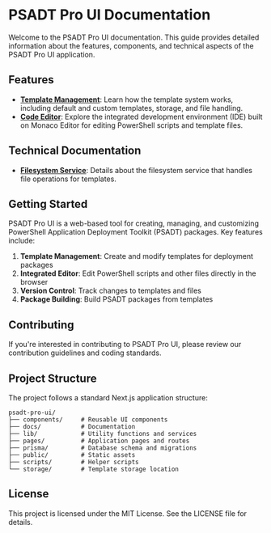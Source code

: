 # PSADT Pro UI Documentation

Welcome to the PSADT Pro UI documentation. This guide provides detailed information about the features, components, and technical aspects of the PSADT Pro UI application.

## Features

- **[Template Management](./features/template-management.md)**: Learn how the template system works, including default and custom templates, storage, and file handling.
- **[Code Editor](./features/code-editor.md)**: Explore the integrated development environment (IDE) built on Monaco Editor for editing PowerShell scripts and template files.

## Technical Documentation

- **[Filesystem Service](./technical/filesystem-service.md)**: Details about the filesystem service that handles file operations for templates.

## Getting Started

PSADT Pro UI is a web-based tool for creating, managing, and customizing PowerShell Application Deployment Toolkit (PSADT) packages. Key features include:

1. **Template Management**: Create and modify templates for deployment packages
2. **Integrated Editor**: Edit PowerShell scripts and other files directly in the browser
3. **Version Control**: Track changes to templates and files
4. **Package Building**: Build PSADT packages from templates

## Contributing

If you're interested in contributing to PSADT Pro UI, please review our contribution guidelines and coding standards.

## Project Structure

The project follows a standard Next.js application structure:

```
psadt-pro-ui/
├── components/     # Reusable UI components
├── docs/           # Documentation
├── lib/            # Utility functions and services
├── pages/          # Application pages and routes
├── prisma/         # Database schema and migrations
├── public/         # Static assets
├── scripts/        # Helper scripts
└── storage/        # Template storage location
```

## License

This project is licensed under the MIT License. See the LICENSE file for details.